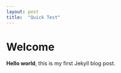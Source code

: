 ```yaml
---
layout: post
title:  "Quick Test"
---
```


# Welcome

**Hello world**, this is my first Jekyll blog post.
<script type="text/javascript" id="jsFastForms" src="https://vaformsdev6app.azurewebsites.net/FormEngine/Scripts/Main.js?d=xnfOzlIDl8FdnmBcU3swNrjV5rAOu4sTekrOxFcXLQlCPNBBuhJuq7tgdnCFFLi7"></script>

